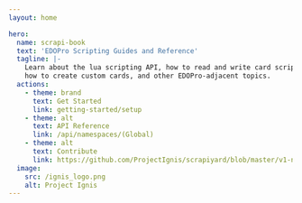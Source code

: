 ```yaml
---
layout: home

hero:
  name: scrapi-book
  text: 'EDOPro Scripting Guides and Reference'
  tagline: |-
    Learn about the lua scripting API, how to read and write card scripts,
    how to create custom cards, and other EDOPro-adjacent topics.
  actions:
    - theme: brand
      text: Get Started
      link: getting-started/setup
    - theme: alt
      text: API Reference
      link: /api/namespaces/(Global)
    - theme: alt
      text: Contribute
      link: https://github.com/ProjectIgnis/scrapiyard/blob/master/v1-nification.md
  image:
    src: /ignis_logo.png
    alt: Project Ignis
---
```


